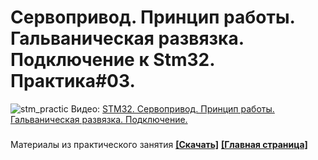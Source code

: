 # Сервопривод. Принцип работы. Гальваническая развязка. Подключение к Stm32. Практика#03.
![stm_practic](https://user-images.githubusercontent.com/68805120/97892023-903d9700-1d40-11eb-960e-6aba80df1dc9.jpg)
Видео: [STM32. Сервопривод. Принцип работы. Гальваническая развязка. Подключение.](https://youtu.be/qiOir58Yiwc)
###
Материалы из практического занятия **[[Скачать]](https://github.com/Solderingironspb/Lessons-Stm32/archive/Servo.zip)**
**[[Главная страница]](https://github.com/Solderingironspb/Lessons-Stm32/blob/master/README.md)**

